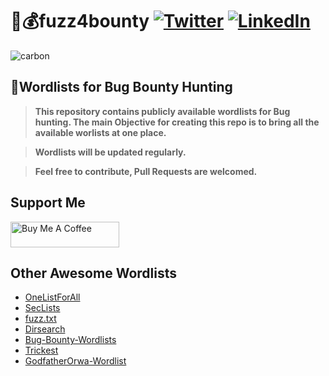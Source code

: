 # 🚀💰fuzz4bounty [![Twitter](https://img.shields.io/badge/0xPugazh-%231DA1F2.svg?logo=Twitter&logoColor=white)](https://twitter.com/0xPugazh) [![LinkedIn](https://img.shields.io/badge/0xPugazh-%230077B5.svg?logo=linkedin&logoColor=white)](https://linkedin.com/in/0xPugazh) 

![carbon](https://user-images.githubusercontent.com/75373225/227513641-317d79d5-82ff-420e-b524-214555426dc2.png)

## 🚀Wordlists for Bug Bounty Hunting

> **This repository contains publicly available wordlists for Bug hunting. The main Objective for creating this repo is to bring all the available worlists at one place.**

> **Wordlists will be updated regularly.**

> **Feel free to contribute, Pull Requests are welcomed.**

## Support Me
<a href="https://www.buymeacoffee.com/0xPugazh" target="_blank"><img src="https://cdn.buymeacoffee.com/buttons/default-orange.png" alt="Buy Me A Coffee" height="41" width="174"></a>

## Other Awesome  Wordlists
+ [OneListForAll](https://github.com/six2dez/OneListForAll)
+ [SecLists](https://github.com/danielmiessler/SecLists)
+ [fuzz.txt](https://github.com/Bo0oM/fuzz.txt)
+ [Dirsearch](https://raw.githubusercontent.com/maurosoria/dirsearch/master/db/dicc.txt)
+ [Bug-Bounty-Wordlists](https://raw.githubusercontent.com/Karanxa/Bug-Bounty-Wordlists/main/fuzz.txt)
+ [Trickest](https://github.com/trickest/wordlists)
+ [GodfatherOrwa-Wordlist](https://github.com/orwagodfather/WordList)

